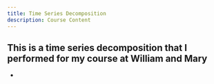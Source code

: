 ```yaml
---
title: Time Series Decomposition
description: Course Content
---
```


This is a time series decomposition that I performed for my course at William and Mary
-
-
